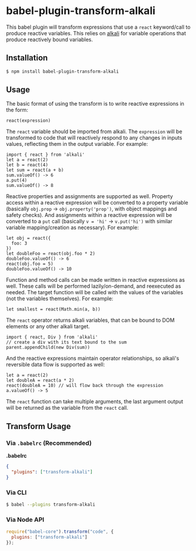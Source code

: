 # babel-plugin-transform-alkali
This babel plugin will transform expressions that use a `react` keyword/call to produce reactive variables. This relies on [alkali](https://github.com/kriszyp/alkali) for variable operations that produce reactively bound variables.

## Installation

```sh
$ npm install babel-plugin-transform-alkali
```

## Usage

The basic format of using the transform is to write reactive expressions in the form:
```
react(expression)
```
The `react` variable should be imported from alkali. The `expression` will be transformed to code that will reactively respond to any changes in inputs values, reflecting them in the output variable. For example:
```
import { react } from 'alkali'
let a = react(2)
let b = react(4)
let sum = react(a + b)
sum.valueOf() -> 6
a.put(4)
sum.valueOf() -> 8
```
Reactive properties and assignments are supported as well. Property access within a reactive expression will be converted to a property variable (basically `obj.prop` -> `obj.property('prop')`, with object mappings and safety checks). And assignments within a reactive expression will be converted to a `put` call (basically `v = 'hi'` -> `v.put('hi')` with similar variable mapping/creation as necessary). For example:
```
let obj = react({
  foo: 3
})
let doubleFoo = react(obj.foo * 2)
doubleFoo.valueOf() -> 6
react(obj.foo = 5)
doubleFoo.valueOf() -> 10
```
Function and method calls can be made written in reactive expressions as well. These calls will be performed lazily/on-demand, and reexecuted as needed. The target function will be called with the values of the variables (not the variables themselves). For example:
```
let smallest = react(Math.min(a, b))
```

The `react` operator returns alkali variables, that can be bound to DOM elements or any other alkali target.
```
import { react, Div } from 'alkali'
// create a div with its text bound to the sum
parent.appendChild(new Div(sum))
```
And the reactive expressions maintain operator relationships, so alkali's reversible data flow is supported as well:
```
let a = react(2)
let doubleA = react(a * 2)
react(doubleA = 10) // will flow back through the expression
a.valueOf() -> 5
```
The `react` function can take multiple arguments, the last argument output will be returned as the variable from the `react` call.

## Transform Usage

### Via `.babelrc` (Recommended)

**.babelrc**

```json
{
  "plugins": ["transform-alkali"]
}
```

### Via CLI

```sh
$ babel --plugins transform-alkali
```

### Via Node API

```javascript
require("babel-core").transform("code", {
  plugins: ["transform-alkali"]
});
```
